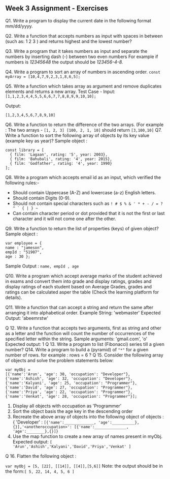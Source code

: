 ## Week 3 Assignment - Exercises

Q1. Write a program to display the current date in the following format mm/dd/yyyy.

Q2. Write a function that accepts numbers as input with spaces in between (such as: 1 2 3 ) and returns highest and the lowest number?

Q3. Write a program that it takes numbers as input and separate the numbers by inserting dash (-) between two even numbers For example if numbers is *12345648* the output should be *123456-4-8.*

Q4. Write a program to sort an array of numbers in ascending order.
`const myArray = [10,4,7,9,2,3,1,8,6,5];`

Q5. Write a function which takes array as argument and remove duplicates elements and returns a new array.
Test Case - Input:
`[1,1,2,3,4,4,5,5,6,6,7,7,8,8,9,9,10,10];`

Output:

`[1,2,3,4,5,6,7,8,9,10]`

Q6. Write a function to return the difference of the two arrays. (For example :
The two arrays - `[1, 2, 3] [100, 2, 1, 10]` should return `[3,100,10]`
Q7. Write a function to sort the following array of objects by its key value (example key as year)?
Sample object :
```
const library = [
  { film: 'Lagaan', rating: '5', year: 2003},
  { film: 'Bahubali', rating: '4', year: 2015},
  { film: 'Godfather', rating: '4', year: 1990}
];
```
Q8. Write a program which accepts email id as an input, which verified the following rules:-
 - Should contain Uppercase (A-Z) and lowercase (a-z) English letters.
 - Should contain Digits (0-9).
 - Should not contain special characters such as ```! # $ % & ' * + - / = ? ^ ` { | } ~```
 - Can contain character period or dot provided that it is not the first or last character and it will not come one after the other.

Q9. Write a function to return the list of properties (keys) of given object?
Sample object :
```
var employee = {
name : "jameson",
empId : "51907",
age : 30 };
```
Sample Output : `name, empId , age`

Q10. Write a program which accept average marks of the student achieved in exams and convert them into grade and display ratings, grades and display ratings of each student based on Average Grades, grades and ratings can be calculated asper the table (Check the learning platform for details).

Q11. Write a function that can accept a string and return the same after arranging it into alphabetical order.
Example String: 'webmaster'
Expected Output: 'abeemrstw'

Q 12. Write a function that accepts two arguments, first as string and other as a letter and the function will count the number of occurrences of the specified letter within the string.
Sample arguments: 'gmail.com', 'o'
Expected output: 1
Q 13. Write a program to list (Fibonacci) series till a given number?
Q14.  Write a program to build a (pyramid) of `"*"` for a given number of rows. for example : rows = 6 ?
Q 15. Consider the following array of objects and solve the problem statements below:
```
var myObj =
[{'name':'Arun', 'age': 30, 'occupation': "Developer"},
{'name':'Ashish', 'age': 32, 'occupation': "Developer"},
{'name':'Kalyani', 'age': 25, 'occupation': "Programmer"},
{'name':'David', 'age': 27, 'occupation': "Programmer"},
{'name':'Priya', 'age': 22, 'occupation': "Programmer"},
{'name':'Venkat', 'age': 28, 'occupation': "Programmer"}];
```
 1. Display all objects with occupation as 'Programmer'
 2. Sort the object basis the age key in the descending order
 3. Recreate the above array of objects into the following object of objects :{ 'Developer' : `[{'name':_____________, 'age':__________},{}],'<anotheroccupation>': [{'name':______________, 'age':________},{}]}`
 4. Use the map function to create a new array of names present in myObj.
Expected output:
`[ 'Arun','Ashish','Kalyani','David','Priya','Venkat' ]`

Q 16. Flatten the following object :

`var myObj = [5, [22], [[14]], [[4]],[5,6]]`
Note: the output should be in the form:`[ 5, 22, 14, 4, 5, 6 ]`
